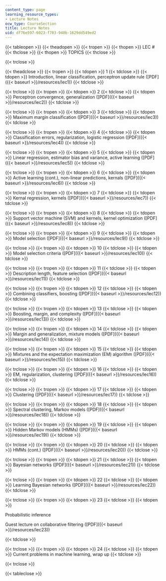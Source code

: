 ```yaml
---
content_type: page
learning_resource_types:
- Lecture Notes
ocw_type: CourseSection
title: Lecture Notes
uid: df76e597-6023-f703-940b-1629dd549ed2
---
```


{{< tableopen >}}
{{< theadopen >}}
{{< tropen >}}
{{< thopen >}}
LEC #
{{< thclose >}}
{{< thopen >}}
TOPICS
{{< thclose >}}

{{< trclose >}}

{{< theadclose >}}
{{< tropen >}}
{{< tdopen >}}
1
{{< tdclose >}}
{{< tdopen >}}
Introduction, linear classification, perceptron update rule ([PDF]({{< baseurl >}}/resources/lec1))
{{< tdclose >}}

{{< trclose >}}
{{< tropen >}}
{{< tdopen >}}
2
{{< tdclose >}}
{{< tdopen >}}
Perceptron convergence, generalization ([PDF]({{< baseurl >}}/resources/lec2))
{{< tdclose >}}

{{< trclose >}}
{{< tropen >}}
{{< tdopen >}}
3
{{< tdclose >}}
{{< tdopen >}}
Maximum margin classification ([PDF]({{< baseurl >}}/resources/lec3))
{{< tdclose >}}

{{< trclose >}}
{{< tropen >}}
{{< tdopen >}}
4
{{< tdclose >}}
{{< tdopen >}}
Classification errors, regularization, logistic regression ([PDF]({{< baseurl >}}/resources/lec4))
{{< tdclose >}}

{{< trclose >}}
{{< tropen >}}
{{< tdopen >}}
5
{{< tdclose >}}
{{< tdopen >}}
Linear regression, estimator bias and variance, active learning ([PDF]({{< baseurl >}}/resources/lec5))
{{< tdclose >}}

{{< trclose >}}
{{< tropen >}}
{{< tdopen >}}
6
{{< tdclose >}}
{{< tdopen >}}
Active learning (cont.), non-linear predictions, kernals ([PDF]({{< baseurl >}}/resources/lec6))
{{< tdclose >}}

{{< trclose >}}
{{< tropen >}}
{{< tdopen >}}
7
{{< tdclose >}}
{{< tdopen >}}
Kernal regression, kernels ([PDF]({{< baseurl >}}/resources/lec7))
{{< tdclose >}}

{{< trclose >}}
{{< tropen >}}
{{< tdopen >}}
8
{{< tdclose >}}
{{< tdopen >}}
Support vector machine (SVM) and kernels, kernel optimization ([PDF]({{< baseurl >}}/resources/lec8))
{{< tdclose >}}

{{< trclose >}}
{{< tropen >}}
{{< tdopen >}}
9
{{< tdclose >}}
{{< tdopen >}}
Model selection ([PDF]({{< baseurl >}}/resources/lec9))
{{< tdclose >}}

{{< trclose >}}
{{< tropen >}}
{{< tdopen >}}
10
{{< tdclose >}}
{{< tdopen >}}
Model selection criteria ([PDF]({{< baseurl >}}/resources/lec10))
{{< tdclose >}}

{{< trclose >}}
{{< tropen >}}
{{< tdopen >}}
11
{{< tdclose >}}
{{< tdopen >}}
Description length, feature selection ([PDF]({{< baseurl >}}/resources/lec11))
{{< tdclose >}}

{{< trclose >}}
{{< tropen >}}
{{< tdopen >}}
12
{{< tdclose >}}
{{< tdopen >}}
Combining classifiers, boosting ([PDF]({{< baseurl >}}/resources/lec12))
{{< tdclose >}}

{{< trclose >}}
{{< tropen >}}
{{< tdopen >}}
13
{{< tdclose >}}
{{< tdopen >}}
Boosting, margin, and complexity ([PDF]({{< baseurl >}}/resources/lec13))
{{< tdclose >}}

{{< trclose >}}
{{< tropen >}}
{{< tdopen >}}
14
{{< tdclose >}}
{{< tdopen >}}
Margin and generalization, mixture models ([PDF]({{< baseurl >}}/resources/lec14))
{{< tdclose >}}

{{< trclose >}}
{{< tropen >}}
{{< tdopen >}}
15
{{< tdclose >}}
{{< tdopen >}}
Mixtures and the expectation maximization (EM) algorithm ([PDF]({{< baseurl >}}/resources/lec15))
{{< tdclose >}}

{{< trclose >}}
{{< tropen >}}
{{< tdopen >}}
16
{{< tdclose >}}
{{< tdopen >}}
EM, regularization, clustering ([PDF]({{< baseurl >}}/resources/lec16))
{{< tdclose >}}

{{< trclose >}}
{{< tropen >}}
{{< tdopen >}}
17
{{< tdclose >}}
{{< tdopen >}}
Clustering ([PDF]({{< baseurl >}}/resources/lec17))
{{< tdclose >}}

{{< trclose >}}
{{< tropen >}}
{{< tdopen >}}
18
{{< tdclose >}}
{{< tdopen >}}
Spectral clustering, Markov models ([PDF]({{< baseurl >}}/resources/lec18))
{{< tdclose >}}

{{< trclose >}}
{{< tropen >}}
{{< tdopen >}}
19
{{< tdclose >}}
{{< tdopen >}}
Hidden Markov models (HMMs) ([PDF]({{< baseurl >}}/resources/lec19))
{{< tdclose >}}

{{< trclose >}}
{{< tropen >}}
{{< tdopen >}}
20
{{< tdclose >}}
{{< tdopen >}}
HMMs (cont.) ([PDF]({{< baseurl >}}/resources/lec20))
{{< tdclose >}}

{{< trclose >}}
{{< tropen >}}
{{< tdopen >}}
21
{{< tdclose >}}
{{< tdopen >}}
Bayesian networks ([PDF]({{< baseurl >}}/resources/lec21))
{{< tdclose >}}

{{< trclose >}}
{{< tropen >}}
{{< tdopen >}}
22
{{< tdclose >}}
{{< tdopen >}}
Learning Bayesian networks ([PDF]({{< baseurl >}}/resources/lec22))
{{< tdclose >}}

{{< trclose >}}
{{< tropen >}}
{{< tdopen >}}
23
{{< tdclose >}}
{{< tdopen >}}


Probabilistic inference

Guest lecture on collaborative filtering ([PDF]({{< baseurl >}}/resources/lec23))


{{< tdclose >}}

{{< trclose >}}
{{< tropen >}}
{{< tdopen >}}
24
{{< tdclose >}}
{{< tdopen >}}
Current problems in machine learning, wrap up
{{< tdclose >}}

{{< trclose >}}

{{< tableclose >}}